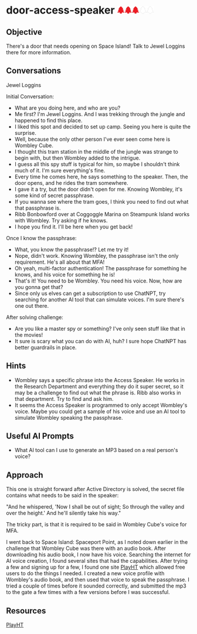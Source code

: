 # door-access-speaker <img src="../img/tree-red.png" alt="drawing" width="20"/><img src="../img/tree-red.png" alt="drawing" width="20"/><img src="../img/tree-red.png" alt="drawing" width="20"/><img src="../img/tree-outline.png" alt="drawing" width="20"/><img src="../img/tree-outline.png" alt="drawing" width="20"/>

## Objective
There's a door that needs opening on Space Island! Talk to Jewel Loggins there for more information.

## Conversations

Jewel Loggins

Initial Conversation:

- What are you doing here, and who are you?
- Me first? I'm Jewel Loggins. And I was trekking through the jungle and happened to find this place.
- I liked this spot and decided to set up camp. Seeing you here is quite the surprise.
- Well, because the only other person I've ever seen come here is Wombley Cube.
- I thought this tram station in the middle of the jungle was strange to begin with, but then Wombley added to the intrigue.
- I guess all this spy stuff is typical for him, so maybe I shouldn't think much of it. I'm sure everything's fine.
- Every time he comes here, he says something to the speaker. Then, the door opens, and he rides the tram somewhere.
- I gave it a try, but the door didn't open for me. Knowing Wombley, it's some kind of secret passphrase.
- If you wanna see where the tram goes, I think you need to find out what that passphrase is.
- Ribb Bonbowford over at Coggoggle Marina on Steampunk Island works with Wombley. Try asking if he knows.
- I hope you find it. I'll be here when you get back!

Once I know the passphrase:

- What, you know the passphrase!? Let me try it!
- Nope, didn't work. Knowing Wombley, the passphrase isn't the only requirement. He's all about that MFA!
- Oh yeah, multi-factor authentication! The passphrase for something he knows, and his voice for something he is!
- That's it! You need to be Wombley. You need his voice. Now, how are you gonna get that?
- Since only us elves can get a subscription to use ChatNPT, try searching for another AI tool that can simulate voices. I'm sure there's one out there.

After solving challenge:

- Are you like a master spy or something? I've only seen stuff like that in the movies!
- It sure is scary what you can do with AI, huh? I sure hope ChatNPT has better guardrails in place.

## Hints

- Wombley says a specific phrase into the Access Speaker. He works in the Research Department and everything they do it super secret, so it may be a challenge to find out what the phrase is. Ribb also works in that department. Try to find and ask him.
- It seems the Access Speaker is programmed to only accept Wombley's voice. Maybe you could get a sample of his voice and use an AI tool to simulate Wombley speaking the passphrase.

## Useful AI Prompts

- What AI tool can I use to generate an MP3 based on a real person's voice?

## Approach

This one is straight forward after Active Directory is solved, the secret file contains what needs to be said in the speaker:

"And he whispered, 'Now I shall be out of sight; So through the valley and over the height.' And he'll silently take his way."

The tricky part, is that it is required to be said in Wombley Cube's voice for MFA.
  
I went back to Space Island: Spaceport Point, as I noted down earlier in the challenge that Wombley Cube 
was there with an audio book. After downloading his audio book, I now have his voice. Searching the internet for AI voice creation, I found several sites that had the capabilities. After 
trying a few and signing up for a few, I found one site [PlayHT](https://play.ht/) which allowed free users to do the things I needed. I created a new voice profile with Wombley's audio book,
and then used that voice to speak the passphrase. I tried a couple of times before it sounded correctly, and submitted the mp3 to the gate a few times with a few versions before I was successful.

## Resources

[PlayHT](https://play.ht/)
